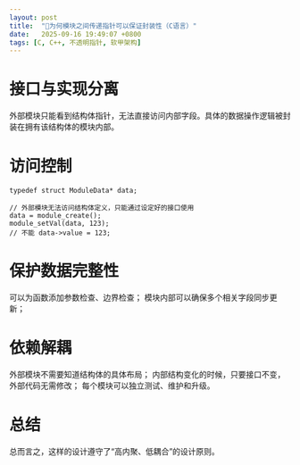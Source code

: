 ```yaml
---
layout: post
title:  "🌱为何模块之间传递指针可以保证封装性（C语言）"
date:   2025-09-16 19:49:07 +0800
tags: [C, C++, 不透明指针, 软甲架构]
---
```


# 接口与实现分离
外部模块只能看到结构体指针，无法直接访问内部字段。具体的数据操作逻辑被封装在拥有该结构体的模块内部。

# 访问控制
```
typedef struct ModuleData* data;

// 外部模块无法访问结构体定义，只能通过设定好的接口使用
data = module_create();
module_setVal(data, 123);
// 不能 data->value = 123;
```

# 保护数据完整性
可以为函数添加参数检查、边界检查；
模块内部可以确保多个相关字段同步更新；

# 依赖解耦
外部模块不需要知道结构体的具体布局；
内部结构变化的时候，只要接口不变，外部代码无需修改；
每个模块可以独立测试、维护和升级。

# 总结
总而言之，这样的设计遵守了“高内聚、低耦合”的设计原则。
